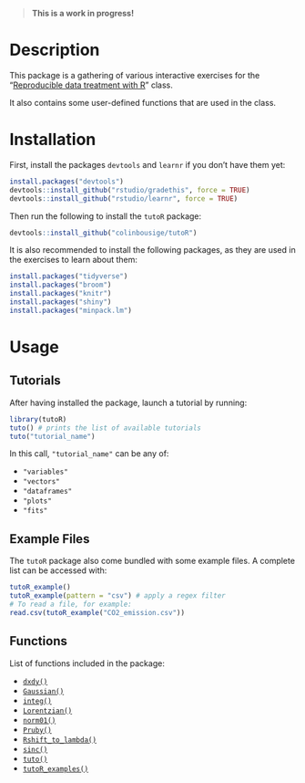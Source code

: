 
> **This is a work in progress!**

# Description

This package is a gathering of various interactive exercises for the
“[Reproducible data treatment with R](http://lmi.cnrs.fr/r/)” class.

It also contains some user-defined functions that are used in the class.

# Installation

First, install the packages `devtools` and `learnr` if you don’t have
them yet:

``` r
install.packages("devtools")
devtools::install_github("rstudio/gradethis", force = TRUE)
devtools::install_github("rstudio/learnr", force = TRUE)
```

Then run the following to install the `tutoR` package:

``` r
devtools::install_github("colinbousige/tutoR")
```

It is also recommended to install the following packages, as they are
used in the exercises to learn about them:

``` r
install.packages("tidyverse")
install.packages("broom")
install.packages("knitr")
install.packages("shiny")
install.packages("minpack.lm")
```

# Usage

## Tutorials

After having installed the package, launch a tutorial by running:

``` r
library(tutoR)
tuto() # prints the list of available tutorials
tuto("tutorial_name")
```

In this call, `"tutorial_name"` can be any of:

-   `"variables"`
-   `"vectors"`
-   `"dataframes"`
-   `"plots"`
-   `"fits"`

## Example Files

The `tutoR` package also come bundled with some example files. A
complete list can be accessed with:

``` r
tutoR_example()
tutoR_example(pattern = "csv") # apply a regex filter
# To read a file, for example:
read.csv(tutoR_example("CO2_emission.csv"))
```

## Functions

List of functions included in the package:

-   [`dxdy()`](R/dxdy.R)
-   [`Gaussian()`](R/Gaussian.R)
-   [`integ()`](R/integ.R)
-   [`Lorentzian()`](R/Lorentzian.R)
-   [`norm01()`](R/norm01.R)
-   [`Pruby()`](R/Pruby.R)
-   [`Rshift_to_lambda()`](R/Rshift_to_lambda.R)
-   [`sinc()`](R/sinc.R)
-   [`tuto()`](R/tuto.R)
-   [`tutoR_examples()`](R/tutoR_example.R)
